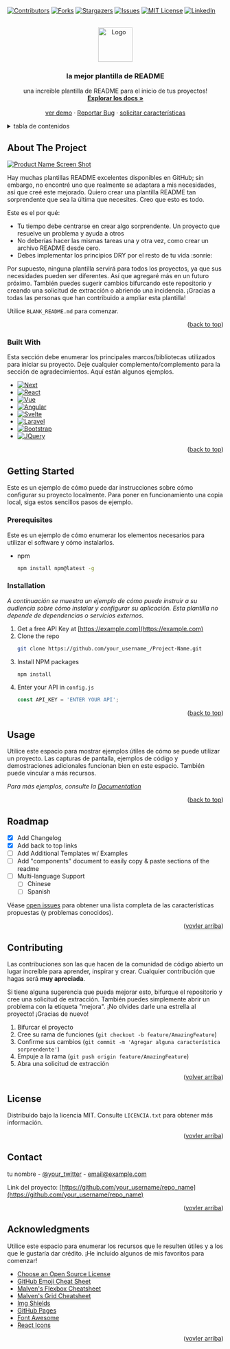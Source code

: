 <!-- Improved compatibility of back to top link: See: https://github.com/othneildrew/Best-README-Template/pull/73 -->
<a name="readme-top"></a>
<!--
*** Thanks for checking out the Best-README-Template. If you have a suggestion
*** that would make this better, please fork the repo and create a pull request
*** or simply open an issue with the tag "enhancement".
*** Don't forget to give the project a star!
*** Thanks again! Now go create something AMAZING! :D
-->



<!-- PROJECT SHIELDS -->
<!--
*** I'm using markdown "reference style" links for readability.
*** Reference links are enclosed in brackets [ ] instead of parentheses ( ).
*** See the bottom of this document for the declaration of the reference variables
*** for contributors-url, forks-url, etc. This is an optional, concise syntax you may use.
*** https://www.markdownguide.org/basic-syntax/#reference-style-links
-->
[![Contributors][contributors-shield]][contributors-url]
[![Forks][forks-shield]][forks-url]
[![Stargazers][stars-shield]][stars-url]
[![Issues][issues-shield]][issues-url]
[![MIT License][license-shield]][license-url]
[![LinkedIn][linkedin-shield]][linkedin-url]



<!-- PROJECT LOGO -->
<br />
<div align="center">
  <a href="https://github.com/othneildrew/Best-README-Template">
    <img src="images/logo.png" alt="Logo" width="80" height="80">
  </a>

  <h3 align="center">la mejor plantilla de README</h3>

  <p align="center">
    una increible plantilla de README para el inicio de tus proyectos!
    <br />
    <a href="https://github.com/othneildrew/Best-README-Template"><strong>Explorar los docs »</strong></a>
    <br />
    <br />
    <a href="https://github.com/othneildrew/Best-README-Template">ver demo</a>
    ·
    <a href="https://github.com/othneildrew/Best-README-Template/issues">Reportar Bug</a>
    ·
    <a href="https://github.com/othneildrew/Best-README-Template/issues">solicitar características</a>
  </p>
</div>



<!-- TABLE OF CONTENTS -->
<details>
  <summary>tabla de contenidos</summary>
  <ol>
    <li>
      <a href="#about-the-project">sobre el proyecto</a>
      <ul>
        <li><a href="#built-with">armar con</a></li>
      </ul>
    </li>
    <li>
      <a href="#getting-started">empezando</a>
      <ul>
        <li><a href="#prerequisites">Prerequisitos</a></li>
        <li><a href="#installation">instalacion</a></li>
      </ul>
    </li>
    <li><a href="#usage">uso</a></li>
    <li><a href="#roadmap">mapa vial</a></li>
    <li><a href="#contributing">contribuyendo</a></li>
    <li><a href="#license">licencia</a></li>
    <li><a href="#contact">Contacto</a></li>
    <li><a href="#acknowledgments">reconocimientos</a></li>
  </ol>
</details>



<!-- ABOUT THE PROJECT -->
## About The Project

[![Product Name Screen Shot][product-screenshot]](https://example.com)

Hay muchas plantillas README excelentes disponibles en GitHub; sin embargo, no encontré uno que realmente se adaptara a mis necesidades, así que creé este mejorado. Quiero crear una plantilla README tan sorprendente que sea la última que necesites. Creo que esto es todo.

Este es el por qué:
* Tu tiempo debe centrarse en crear algo sorprendente. Un proyecto que resuelve un problema y ayuda a otros
* No deberías hacer las mismas tareas una y otra vez, como crear un archivo README desde cero.
* Debes implementar los principios DRY por el resto de tu vida :sonríe:

Por supuesto, ninguna plantilla servirá para todos los proyectos, ya que sus necesidades pueden ser diferentes. Así que agregaré más en un futuro próximo. También puedes sugerir cambios bifurcando este repositorio y creando una solicitud de extracción o abriendo una incidencia. ¡Gracias a todas las personas que han contribuido a ampliar esta plantilla!

Utilice `BLANK_README.md` para comenzar.

<p align="right">(<a href="#readme-top">back to top</a>)</p>



### Built With

Esta sección debe enumerar los principales marcos/bibliotecas utilizados para iniciar su proyecto. Deje cualquier complemento/complemento para la sección de agradecimientos. Aquí están algunos ejemplos.

* [![Next][Next.js]][Next-url]
* [![React][React.js]][React-url]
* [![Vue][Vue.js]][Vue-url]
* [![Angular][Angular.io]][Angular-url]
* [![Svelte][Svelte.dev]][Svelte-url]
* [![Laravel][Laravel.com]][Laravel-url]
* [![Bootstrap][Bootstrap.com]][Bootstrap-url]
* [![JQuery][JQuery.com]][JQuery-url]

<p align="right">(<a href="#readme-top">back to top</a>)</p>



<!-- GETTING STARTED -->
## Getting Started

Este es un ejemplo de cómo puede dar instrucciones sobre cómo configurar su proyecto localmente.
Para poner en funcionamiento una copia local, siga estos sencillos pasos de ejemplo.

### Prerequisites

Este es un ejemplo de cómo enumerar los elementos necesarios para utilizar el software y cómo instalarlos.
* npm
  ```sh
  npm install npm@latest -g
  ```

### Installation

_A continuación se muestra un ejemplo de cómo puede instruir a su audiencia sobre cómo instalar y configurar su aplicación. Esta plantilla no depende de dependencias o servicios externos._

1. Get a free API Key at [https://example.com](https://example.com)
2. Clone the repo
   ```sh
   git clone https://github.com/your_username_/Project-Name.git
   ```
3. Install NPM packages
   ```sh
   npm install
   ```
4. Enter your API in `config.js`
   ```js
   const API_KEY = 'ENTER YOUR API';
   ```

<p align="right">(<a href="#readme-top">back to top</a>)</p>



<!-- USAGE EXAMPLES -->
## Usage

Utilice este espacio para mostrar ejemplos útiles de cómo se puede utilizar un proyecto. Las capturas de pantalla, ejemplos de código y demostraciones adicionales funcionan bien en este espacio. También puede vincular a más recursos.

_Para más ejemplos, consulte la [Documentation](https://example.com)_

<p align="right">(<a href="#readme-top">back to top</a>)</p>



<!-- ROADMAP -->
## Roadmap

- [x] Add Changelog
- [x] Add back to top links
- [ ] Add Additional Templates w/ Examples
- [ ] Add "components" document to easily copy & paste sections of the readme
- [ ] Multi-language Support
    - [ ] Chinese
    - [ ] Spanish

Véase [open issues](https://github.com/othneildrew/Best-README-Template/issues) para obtener una lista completa de las características propuestas (y problemas conocidos).

<p align="right">(<a href="#readme-top">vovler arriba</a>)</p>



<!-- CONTRIBUTING -->
## Contributing

Las contribuciones son las que hacen de la comunidad de código abierto un lugar increíble para aprender, inspirar y crear. Cualquier contribución que hagas será **muy apreciada**.

Si tiene alguna sugerencia que pueda mejorar esto, bifurque el repositorio y cree una solicitud de extracción. También puedes simplemente abrir un problema con la etiqueta "mejora".
¡No olvides darle una estrella al proyecto! ¡Gracias de nuevo!

1. Bifurcar el proyecto
2. Cree su rama de funciones (`git checkout -b feature/AmazingFeature`)
3. Confirme sus cambios (`git commit -m 'Agregar alguna característica sorprendente'`)
4. Empuje a la rama (`git push origin feature/AmazingFeature`)
5. Abra una solicitud de extracción

<p align="right">(<a href="#readme-top">volver arriba</a>)</p>



<!-- LICENSE -->
## License

Distribuido bajo la licencia MIT. Consulte `LICENCIA.txt` para obtener más información.

<p align="right">(<a href="#readme-top">vovler arriba</a>)</p>



<!-- CONTACT -->
## Contact

tu nombre - [@your_twitter](https://twitter.com/your_username) - email@example.com

Link del proyecto: [https://github.com/your_username/repo_name](https://github.com/your_username/repo_name)

<p align="right">(<a href="#readme-top">vovler arriba</a>)</p>



<!-- ACKNOWLEDGMENTS -->
## Acknowledgments

Utilice este espacio para enumerar los recursos que le resulten útiles y a los que le gustaría dar crédito. ¡He incluido algunos de mis favoritos para comenzar!
* [Choose an Open Source License](https://choosealicense.com)
* [GitHub Emoji Cheat Sheet](https://www.webpagefx.com/tools/emoji-cheat-sheet)
* [Malven's Flexbox Cheatsheet](https://flexbox.malven.co/)
* [Malven's Grid Cheatsheet](https://grid.malven.co/)
* [Img Shields](https://shields.io)
* [GitHub Pages](https://pages.github.com)
* [Font Awesome](https://fontawesome.com)
* [React Icons](https://react-icons.github.io/react-icons/search)

<p align="right">(<a href="#readme-top">vovler arriba</a>)</p>



<!-- MARKDOWN LINKS & IMAGES -->
<!-- https://www.markdownguide.org/basic-syntax/#reference-style-links -->
[contributors-shield]: https://img.shields.io/github/contributors/othneildrew/Best-README-Template.svg?style=for-the-badge
[contributors-url]: https://github.com/othneildrew/Best-README-Template/graphs/contributors
[forks-shield]: https://img.shields.io/github/forks/othneildrew/Best-README-Template.svg?style=for-the-badge
[forks-url]: https://github.com/othneildrew/Best-README-Template/network/members
[stars-shield]: https://img.shields.io/github/stars/othneildrew/Best-README-Template.svg?style=for-the-badge
[stars-url]: https://github.com/othneildrew/Best-README-Template/stargazers
[issues-shield]: https://img.shields.io/github/issues/othneildrew/Best-README-Template.svg?style=for-the-badge
[issues-url]: https://github.com/othneildrew/Best-README-Template/issues
[license-shield]: https://img.shields.io/github/license/othneildrew/Best-README-Template.svg?style=for-the-badge
[license-url]: https://github.com/othneildrew/Best-README-Template/blob/master/LICENSE.txt
[linkedin-shield]: https://img.shields.io/badge/-LinkedIn-black.svg?style=for-the-badge&logo=linkedin&colorB=555
[linkedin-url]: https://linkedin.com/in/othneildrew
[product-screenshot]: images/screenshot.png
[Next.js]: https://img.shields.io/badge/next.js-000000?style=for-the-badge&logo=nextdotjs&logoColor=white
[Next-url]: https://nextjs.org/
[React.js]: https://img.shields.io/badge/React-20232A?style=for-the-badge&logo=react&logoColor=61DAFB
[React-url]: https://reactjs.org/
[Vue.js]: https://img.shields.io/badge/Vue.js-35495E?style=for-the-badge&logo=vuedotjs&logoColor=4FC08D
[Vue-url]: https://vuejs.org/
[Angular.io]: https://img.shields.io/badge/Angular-DD0031?style=for-the-badge&logo=angular&logoColor=white
[Angular-url]: https://angular.io/
[Svelte.dev]: https://img.shields.io/badge/Svelte-4A4A55?style=for-the-badge&logo=svelte&logoColor=FF3E00
[Svelte-url]: https://svelte.dev/
[Laravel.com]: https://img.shields.io/badge/Laravel-FF2D20?style=for-the-badge&logo=laravel&logoColor=white
[Laravel-url]: https://laravel.com
[Bootstrap.com]: https://img.shields.io/badge/Bootstrap-563D7C?style=for-the-badge&logo=bootstrap&logoColor=white
[Bootstrap-url]: https://getbootstrap.com
[JQuery.com]: https://img.shields.io/badge/jQuery-0769AD?style=for-the-badge&logo=jquery&logoColor=white
[JQuery-url]: https://jquery.com 